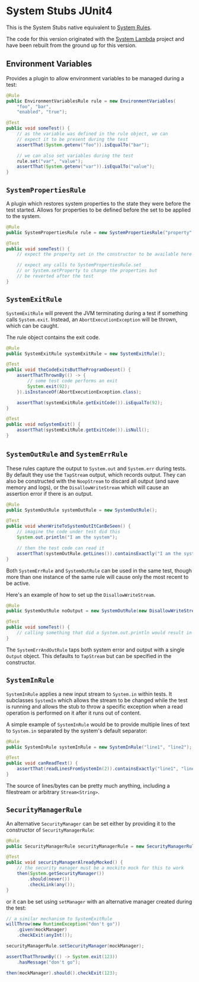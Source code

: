 # System Stubs JUnit4

This is the System Stubs native equivalent to [System Rules](https://stefanbirkner.github.io/system-rules/index.html).

The code for this version originated with the [System Lambda](https://github.com/stefanbirkner/system-lambda)
project and have been rebuilt from the ground up for this version.

## Environment Variables

Provides a plugin to allow environment variables to be managed during a test:

```java
@Rule
public EnvironmentVariablesRule rule = new EnvironmentVariables(
    "foo", "bar",
    "enabled", "true");

@Test
public void someTest() {
    // as the variable was defined in the rule object, we can
    // expect it to be present during the test
    assertThat(System.getenv("foo")).isEqualTo("bar");

    // we can also set variables during the test
    rule.set("var", "value");
    assertThat(System.getenv("var")).isEqualTo("value");
}
```

## `SystemPropertiesRule`

A plugin which restores system properties to the state they were
before the test started. Allows for properties to be defined
before the set to be applied to the system.

```java
@Rule
public SystemPropertiesRule rule = new SystemPropertiesRule("property", "value");

@Test
public void someTest() {
    // expect the property set in the constructor to be available here

    // expect any calls to SystemPropertiesRule.set
    // or System.setProperty to change the properties but
    // be reverted after the test
}
```

## `SystemExitRule`

`SystemExitRule` will prevent the JVM terminating during a test if something calls
`System.exit`. Instead, an `AbortExecutionException` will be thrown, which can be caught.

The rule object contains the exit code.

```java
@Rule
public SystemExitRule systemExitRule = new SystemExitRule();

@Test
public void theCodeExitsButTheProgramDoesnt() {
    assertThatThrownBy(() -> {
        // some test code performs an exit
        System.exit(92);
    }).isInstanceOf(AbortExecutionException.class);

    assertThat(systemExitRule.getExitCode()).isEqualTo(92);
}

@Test
public void noSystemExit() {
    assertThat(systemExitRule.getExitCode()).isNull();
}
```

## `SystemOutRule` and `SystemErrRule`

These rules capture the output to `System.out` and `System.err` during tests. By default
they use the `TapStream` output, which records output. They can also be constructed with the
`NoopStream` to discard all output (and save memory and logs), or the `DisallowWriteStream` which
will cause an assertion error if there is an output.

```java
@Rule
public SystemOutRule systemOutRule = new SystemOutRule();

@Test
public void whenWriteToSystemOutItCanBeSeen() {
    // imagine the code under test did this
    System.out.println("I am the system");

    // then the test code can read it
    assertThat(systemOutRule.getLines()).containsExactly("I am the system");
}
```

Both `SystemErrRule` and `SystemOutRule` can be used in the same test, though more than
one instance of the same rule will cause only the most recent to be active.

Here's an example of how to set up the `DisallowWriteStream`.

```java
@Rule
public SystemOutRule noOutput = new SystemOutRule(new DisallowWriteStream());

@Test
public void someTest() {
    // calling something that did a System.out.println would result in AssertionError
}
```

The `SystemErrAndOutRule` taps both system error and output with a
single `Output` object. This defaults to `TapStream` but can
be specified in the constructor.

## `SystemInRule`

`SystemInRule` applies a new input stream to `System.in` within tests.
It subclasses `SystemIn` which allows the stream to be changed while
the test is running and allows the stub to throw a specific exception
when a read operation is performed on it after it runs out of content.

A simple example of `SystemInRule` would be to provide multiple
lines of text to `System.in` separated by the system's default separator:

```java
@Rule
public SystemInRule systemInRule = new SystemInRule("line1", "line2");

@Test
public void canReadText() {
    assertThat(readLinesFromSystemIn(2)).containsExactly("line1", "line2");
}
```

The source of lines/bytes can be pretty much anything, including a filestream
or arbitrary `Stream<String>`.

## `SecurityManagerRule`

An alternative `SecurityManager` can be set either by providing it
to the constructor of `SecurityManagerRule`:

```java
@Rule
public SecurityManagerRule securityManagerRule = new SecurityManagerRule(mock(SecurityManager.class));

@Test
public void securityManagerAlreadyMocked() {
    // the security manager must be a mockito mock for this to work
    then(System.getSecurityManager())
        .should(never())
        .checkLink(any());
}
```

or it can be set using `setManager` with an alternative manager created
during the test:

```java
// a similar mechanism to SystemExitRule
willThrow(new RuntimeException("don't go"))
    .given(mockManager)
    .checkExit(anyInt());

securityManagerRule.setSecurityManager(mockManager);

assertThatThrownBy(() -> System.exit(123))
    .hasMessage("don't go");

then(mockManager).should().checkExit(123);
```
